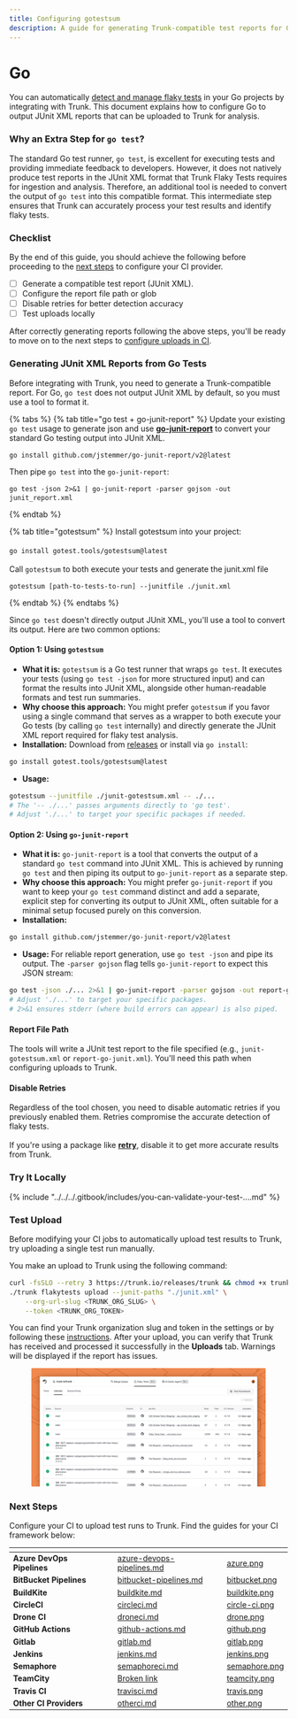 ```yaml
---
title: Configuring gotestsum
description: A guide for generating Trunk-compatible test reports for Go tests
---
```


# Go

You can automatically [detect and manage flaky tests](../../detection.md) in your Go projects by integrating with Trunk. This document explains how to configure Go to output JUnit XML reports that can be uploaded to Trunk for analysis.

### **Why an Extra Step for `go test`?**

The standard Go test runner, `go test`, is excellent for executing tests and providing immediate feedback to developers. However, it does not natively produce test reports in the JUnit XML format that Trunk Flaky Tests requires for ingestion and analysis. Therefore, an additional tool is needed to convert the output of `go test` into this compatible format. This intermediate step ensures that Trunk can accurately process your test results and identify flaky tests.

### Checklist

By the end of this guide, you should achieve the following before proceeding to the [next steps](gotestsum.md#next-step) to configure your CI provider.

* [ ] Generate a compatible test report (JUnit XML).
* [ ] Configure the report file path or glob
* [ ] Disable retries for better detection accuracy
* [ ] Test uploads locally

After correctly generating reports following the above steps, you'll be ready to move on to the next steps to [configure uploads in CI](../ci-providers/).

### Generating JUnit XML Reports from Go Tests

Before integrating with Trunk, you need to generate a Trunk-compatible report. For Go, `go test`  does not output JUnit XML by default, so you must use a tool to format it.&#x20;

{% tabs %}
{% tab title="go test + go-junit-report" %}
Update your existing `go test` usage to generate json and use [**go-junit-report**](https://github.com/jstemmer/go-junit-report) to convert your standard Go testing output into JUnit XML.

```
go install github.com/jstemmer/go-junit-report/v2@latest
```

Then pipe `go test` into the `go-junit-report`:

```
go test -json 2>&1 | go-junit-report -parser gojson -out junit_report.xml
```
{% endtab %}

{% tab title="gotestsum" %}
Install gotestsum into your project:\
\
`go install gotest.tools/gotestsum@latest` \
\
Call `gotestsum` to both execute your tests and generate the junit.xml file

```
gotestsum [path-to-tests-to-run] --junitfile ./junit.xml
```
{% endtab %}
{% endtabs %}

Since `go test` doesn't directly output JUnit XML, you'll use a tool to convert its output. Here are two common options:

#### Option 1: Using `gotestsum`&#x20;

* **What it is:** `gotestsum` is a Go test runner that wraps `go test`. It executes your tests (using `go test -json` for more structured input) and can format the results into JUnit XML, alongside other human-readable formats and test run summaries.
* **Why choose this approach:** You might prefer `gotestsum` if you favor using a single command that serves as a wrapper to both execute your Go tests (by calling `go test` internally) and directly generate the JUnit XML report required for flaky test analysis.
* **Installation:** Download from [releases](https://github.com/gotestyourself/gotestsum/releases) or install via `go install`:

```bash
go install gotest.tools/gotestsum@latest
```

* **Usage:**

```bash
gotestsum --junitfile ./junit-gotestsum.xml -- ./...
# The '-- ./...' passes arguments directly to 'go test'.
# Adjust './...' to target your specific packages if needed.
```

#### Option 2: Using `go-junit-report`&#x20;

* **What it is:** `go-junit-report` is a tool that converts the output of a standard `go test` command into JUnit XML. This is achieved by running `go test` and then piping its output to `go-junit-report` as a separate step.
* **Why choose this approach:** You might prefer `go-junit-report` if you want to keep your `go test` command distinct and add a separate, explicit step for converting its output to JUnit XML, often suitable for a minimal setup focused purely on this conversion.
* **Installation:**

```bash
go install github.com/jstemmer/go-junit-report/v2@latest
```

* **Usage:** For reliable report generation, use `go test -json` and pipe its output. The `-parser gojson` flag tells `go-junit-report` to expect this JSON stream:

```bash
go test -json ./... 2>&1 | go-junit-report -parser gojson -out report-go-junit.xml
# Adjust './...' to target your specific packages.
# 2>&1 ensures stderr (where build errors can appear) is also piped.
```

#### Report File Path

The tools will write a JUnit test report to the file specified (e.g., `junit-gotestsum.xml` or `report-go-junit.xml`). You'll need this path when configuring uploads to Trunk.

#### Disable Retries

Regardless of the tool chosen, you need to disable automatic retries if you previously enabled them. Retries compromise the accurate detection of flaky tests.\
\
If you're using a package like [**retry**](https://pkg.go.dev/github.com/hashicorp/consul/sdk/testutil/retry), disable it to get more accurate results from Trunk.

### Try It Locally

{% include "../../../.gitbook/includes/you-can-validate-your-test-....md" %}

### Test Upload

Before modifying your CI jobs to automatically upload test results to Trunk, try uploading a single test run manually.

You make an upload to Trunk using the following command:

```sh
curl -fsSLO --retry 3 https://trunk.io/releases/trunk && chmod +x trunk
./trunk flakytests upload --junit-paths "./junit.xml" \
    --org-url-slug <TRUNK_ORG_SLUG> \
    --token <TRUNK_ORG_TOKEN>
```

You can find your Trunk organization slug and token in the settings or by following these [instructions](https://docs.trunk.io/flaky-tests/get-started/ci-providers/otherci#id-1.-store-a-trunk_token-secret-in-your-ci-system). After your upload, you can verify that Trunk has received and processed it successfully in the **Uploads** tab. Warnings will be displayed if the report has issues.

<figure><picture><source srcset="../../../.gitbook/assets/data-uploads-dark.png" media="(prefers-color-scheme: dark)"><img src="../../../.gitbook/assets/data-uploads-light.png" alt=""></picture><figcaption></figcaption></figure>

### Next Steps

Configure your CI to upload test runs to Trunk. Find the guides for your CI framework below:

<table data-view="cards" data-full-width="false"><thead><tr><th></th><th data-hidden></th><th data-hidden data-card-target data-type="content-ref"></th><th data-hidden data-card-cover data-type="files"></th></tr></thead><tbody><tr><td><strong>Azure DevOps Pipelines</strong></td><td></td><td><a href="../ci-providers/azure-devops-pipelines.md">azure-devops-pipelines.md</a></td><td><a href="../../../.gitbook/assets/azure.png">azure.png</a></td></tr><tr><td><strong>BitBucket Pipelines</strong></td><td></td><td><a href="../ci-providers/bitbucket-pipelines.md">bitbucket-pipelines.md</a></td><td><a href="../../../.gitbook/assets/bitbucket.png">bitbucket.png</a></td></tr><tr><td><strong>BuildKite</strong></td><td></td><td><a href="../ci-providers/buildkite.md">buildkite.md</a></td><td><a href="../../../.gitbook/assets/buildkite.png">buildkite.png</a></td></tr><tr><td><strong>CircleCI</strong></td><td></td><td><a href="../ci-providers/circleci.md">circleci.md</a></td><td><a href="../../../.gitbook/assets/circle-ci.png">circle-ci.png</a></td></tr><tr><td><strong>Drone CI</strong></td><td></td><td><a href="../ci-providers/droneci.md">droneci.md</a></td><td><a href="../../../.gitbook/assets/drone.png">drone.png</a></td></tr><tr><td><strong>GitHub Actions</strong></td><td></td><td><a href="../ci-providers/github-actions.md">github-actions.md</a></td><td><a href="../../../.gitbook/assets/github.png">github.png</a></td></tr><tr><td><strong>Gitlab</strong></td><td></td><td><a href="../ci-providers/gitlab.md">gitlab.md</a></td><td><a href="../../../.gitbook/assets/gitlab.png">gitlab.png</a></td></tr><tr><td><strong>Jenkins</strong></td><td></td><td><a href="../ci-providers/jenkins.md">jenkins.md</a></td><td><a href="../../../.gitbook/assets/jenkins.png">jenkins.png</a></td></tr><tr><td><strong>Semaphore</strong></td><td></td><td><a href="../ci-providers/semaphoreci.md">semaphoreci.md</a></td><td><a href="../../../.gitbook/assets/semaphore.png">semaphore.png</a></td></tr><tr><td><strong>TeamCity</strong></td><td></td><td><a href="broken-reference">Broken link</a></td><td><a href="../../../.gitbook/assets/teamcity.png">teamcity.png</a></td></tr><tr><td><strong>Travis CI</strong></td><td></td><td><a href="../ci-providers/travisci.md">travisci.md</a></td><td><a href="../../../.gitbook/assets/travis.png">travis.png</a></td></tr><tr><td><strong>Other CI Providers</strong></td><td></td><td><a href="../ci-providers/otherci.md">otherci.md</a></td><td><a href="../../../.gitbook/assets/other.png">other.png</a></td></tr></tbody></table>

